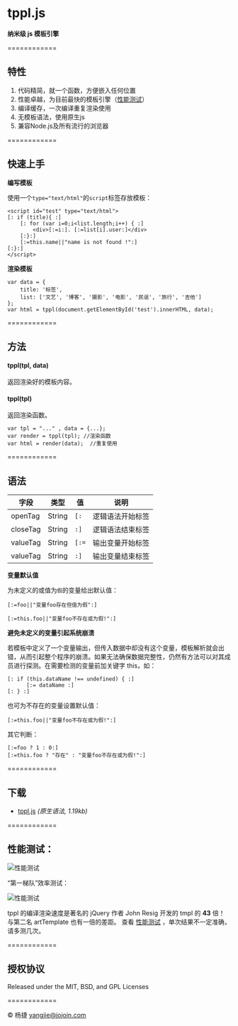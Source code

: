 tppl.js
=======

**纳米级 js 模板引擎**

============

## 特性

1.	代码精简，就一个函数，方便嵌入任何位置
2.	性能卓越，为目前最快的模板引擎（[性能测试](http://jojoin.github.io/tppl/test/test.htm)）
3.	编译缓存，一次编译重复渲染使用
4.	无模板语法，使用原生js
5.	兼容Node.js及所有流行的浏览器

============

## 快速上手

**编写模板**

使用一个``type="text/html"``的``script``标签存放模板：
	
	<script id="test" type="text/html">
	[: if (title){ :]
		[: for (var i=0;i<list.length;i++) { :]
			<div>[:=i:]. [:=list[i].user:]</div>
		[:}:]
		[:=this.name||"name is not found !":]
	[:}:]
	</script>

**渲染模板**
	
	var data = {
		title: '标签',
		list: ['文艺', '博客', '摄影', '电影', '民谣', '旅行', '吉他']
	};
	var html = tppl(document.getElementById('test').innerHTML, data);

============

## 方法

#### tppl(tpl, data)

返回渲染好的模板内容。

#### tppl(tpl)

返回渲染函数。

	var tpl = "..." , data = {...};
	var render = tppl(tpl); //渲染函数
	var html = render(data);  //重复使用

============

## 语法

字段 | 类型 | 值| 说明
------------ | ------------- | ------------ | ------------
openTag | String | ``[:`` | 逻辑语法开始标签
closeTag | String | ``:]`` | 逻辑语法结束标签
valueTag | String | ``[:=`` | 输出变量开始标签
valueTag | String | ``:]`` | 输出变量结束标签

**变量默认值**

为未定义的或值为`假`的变量给出默认值：

	[:=foo||"变量foo存在但值为假":]
	
	[:=this.foo||"变量foo不存在或为假!":]

**避免未定义的变量引起系统崩溃**

若模板中定义了一个变量输出，但传入数据中却没有这个变量，模板解析就会出错，从而引起整个程序的崩溃。如果无法确保数据完整性，仍然有方法可以对其成员进行探测。在需要检测的变量前加关键字 this，如：

	[: if (this.dataName !== undefined) { :]
	      [:= dataName :]
	[: } :]

也可为不存在的变量设置默认值：

	[:=this.foo||"变量foo不存在或为假!":]

其它判断：

	[:=foo ? 1 : 0:]
	[:=this.foo ? "存在" : "变量foo不存在或为假!":]



============

## 下载

* [tppl.js](https://github.com/jojoin/tppl/blob/gh-pages/tppl.js) *(原生语法, 1.19kb)* 

============
	
## 性能测试：

![性能测试](test/all.jpg)

“第一梯队”效率测试：

![性能测试](test/some.jpg)

tppl 的编译渲染速度是著名的 jQuery 作者 John Resig 开发的 tmpl 的 **43** 倍！与第二名 artTemplate 也有一倍的差距。 查看 [性能测试](http://jojoin.github.io/tppl/test/test.htm) ，单次结果不一定准确，请多测几次。

============

## 授权协议

Released under the MIT, BSD, and GPL Licenses

============

© 杨捷 yangjie@jojoin.com
